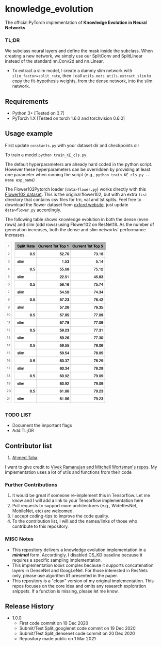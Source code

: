 # knowledge_evolution
The official PyTorch implementation of **Knowledge Evolution in Neural Networks**.

### TL;DR
We subclass neural layers and define the mask inside the subclass. When creating a new network, we simply use our SplitConv and SplitLinear instead of the standard nn.Conv2d and nn.Linear.

* To extract a slim model, I create a dummy slim network with `slim_factor=split_rate`, then I call `utils.nets_utils.extract_slim` to copy the fit-hypothesis weights, from the dense network, into the slim network.

## Requirements

* Python 3+ [Tested on 3.7]
* PyTorch 1.X [Tested on torch 1.6.0 and torchvision 0.6.0]

[//]: # "## ImageNet Pretrained Models"



## Usage example

First update `constants.py` with your dataset dir and checkpoints dir

To train a model `python train_KE_cls.py` 

The default hyperparameters are already hard coded in the python script. However these hyperparameters can be overridden by providing at least one parameter when running the script (e.g., `python train_KE_cls.py --name exp_name`) 


The Flower102Pytorch loader (`data>flower.py`) works directly with this [Flower102 dataset](https://drive.google.com/file/d/1ftEUxDIS_VOcx_OO70QDfZvHNDxXXgRY/view?usp=sharing). This is the original flower102, but with an extra `list` directory that contains csv files for trn, val and tst splits. Feel free to download the flower dataset from [oxford website](https://www.robots.ox.ac.uk/~vgg/data/flowers/102/), just update `data>flower.py` accordingly. 

The following table shows knowledge evolution in both the dense (even rows) and slim (odd rows) using Flower102 on ResNet18.
As the number of generation increases, both the dense and slim networks' performance increases.

![Our implementation performance](./imgs/dense_slim.jpg)  

### TODO LIST
* Document the important flags
* Add TL;DR

Contributor list
----------------
1. [Ahmed Taha](http://www.cs.umd.edu/~ahmdtaha/)

I want to give credit to [Vivek Ramanujan and Mitchell Wortsman's repos](https://github.com/allenai/hidden-networks). My implementation uses a lot of utils and functions from their code

### Further Contributions
1. It would be great if someone re-implement this in Tensorflow. Let me know and I will add a link to your Tensorflow implementation here
2. Pull requests to support more architectures (e.g., WideResNet, MobileNet, etc) are welcomed.
3. I accept coding-tips to improve the code quality.
4. To the contribution list, I will add the names/links of those who contribute to this repository.


### MISC Notes
* This repository delivers a knowledge evolution implementation in a _**minimal**_ form. Accordingly, I disabled CS_KD baseline because it requires a specific sampling implementation. 
* This implementation _looks_ complex because it supports concatenation layers in DenseNet and GoogLeNet. For those interested in ResNets only, please use algorithm #1 presented in the paper.
* This repository is a "clean" version of my original implementation. This repos focuses on the core idea and omits any research exploration snippets. If a function is missing, please let me know.


## Release History
* 1.0.0
    * First code commit on 10 Dec 2020
    * Submit/Test Split_googlenet code commit on 19 Dec 2020
    * Submit/Test Split_densenet code commit on 20 Dec 2020
    * Repository made public on 1 Mar 2021
